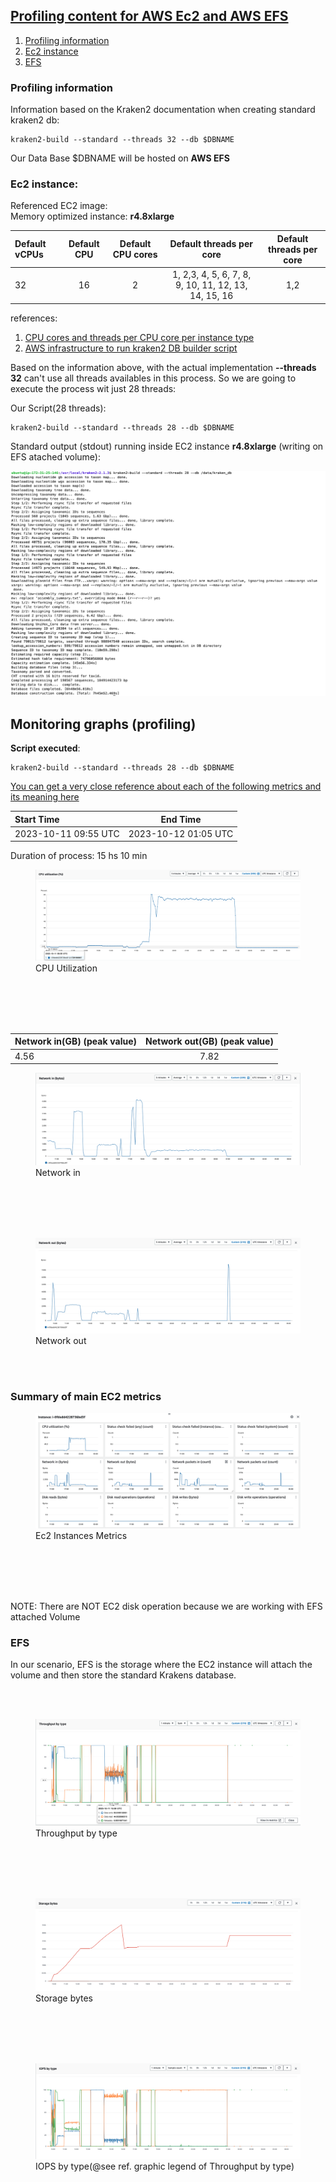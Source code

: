 ## <ins>Profiling content for AWS Ec2 and AWS EFS</ins>

1. [Profiling information](https://github.com/ldipotetjob/kraken2/blob/kraken2aws_profilingfromv2.1.3/docs/awsStandardDB/profiling.md#profiling-information)
2. [Ec2 instance](https://github.com/ldipotetjob/kraken2/blob/kraken2aws_profilingfromv2.1.3/docs/awsStandardDB/profiling.md#ec2-instance)
3. [EFS](https://github.com/ldipotetjob/kraken2/blob/kraken2aws_profilingfromv2.1.3/docs/awsStandardDB/profiling.md#efs)

### Profiling information

Information based on the Kraken2 documentation when creating standard kraken2 db:

```shell
kraken2-build --standard --threads 32 --db $DBNAME
```
Our Data Base $DBNAME will be hosted on **AWS EFS** 

### Ec2 instance: 

Referenced EC2 image:</br> 
Memory optimized instance: **r4.8xlarge**

| Default vCPUs	    | Default CPU | Default CPU cores | Default threads per core  | Default threads per core  |
| :---------------- | :---------: | :---------------: | :-----------------------: | :-----------------------: | 
| 32                |  16         |  2                |   1, 2,3, 4, 5, 6, 7, 8, 9, 10, 11, 12, 13, 14, 15, 16 |1,2|    

references:  
1. [CPU cores and threads per CPU core per instance type](https://docs.aws.amazon.com/AWSEC2/latest/UserGuide/cpu-options-supported-instances-values.html)
2. [AWS infrastructure to run kraken2 DB builder script](https://github.com/ldipotetjob/kraken2/blob/kraken2aws_profilingfromv2.1.3/docs/awsStandardDB/profilingpngs/kraken-ecs-efs.jpg)

Based on the information above, with the actual implementation  **--threads 32**  can't use all threads availables in this process. So we are going to execute the process wit just 28 threads: 

Our Script(28 threads):

```shell
kraken2-build --standard --threads 28 --db $DBNAME
```

Standard output (stdout) running inside EC2 instance **r4.8xlarge** (writing on EFS atached volume): 

![Image](,,/../profilingpngs/stdout-kraken-buildb.png)

## Monitoring graphs (profiling)

**Script executed**:

```shell
kraken2-build --standard --threads 28 --db $DBNAME
```

[You can get a very close reference about each of the following metrics and its meaning here](https://docs.aws.amazon.com/AWSEC2/latest/UserGuide/viewing_metrics_with_cloudwatch.html#ec2-cloudwatch-metrics)


|      Start Time      |       End Time       | 
| :--------------------| :-------------------:|
| 2023-10-11 09:55 UTC | 2023-10-12 01:05 UTC |

Duration of process: 15 hs 10 min 

<figure>
  <img
  src="https://github.com/ldipotetjob/kraken2/blob/kraken2aws_profilingfromv2.1.3/docs/awsStandardDB/profilingpngs/cpu_utilization_time_start.png"
  alt="CPU Utilization.">
  <figcaption>CPU Utilization</figcaption>
</figure>

</br>
</br>
</br>
</br>

| Network in(GB) (peak value) | Network out(GB) (peak value) | 
| :---------------------------| :--------------------------: | 
|             4.56            |           7.82               | 


<figure>
  <img
  src="https://github.com/ldipotetjob/kraken2/blob/kraken2aws_profilingfromv2.1.3/docs/awsStandardDB/profilingpngs/network-in.png"
  alt="Network in.">
  <figcaption>Network in</figcaption>
</figure>

</br>
</br>
</br>
</br>

<figure>
  <img
  src="https://github.com/ldipotetjob/kraken2/blob/kraken2aws_profilingfromv2.1.3/docs/awsStandardDB/profilingpngs/network-out.png"
  alt="Network out.">
  <figcaption>Network out</figcaption>
</figure>

</br>
</br>

### Summary of main EC2 metrics

<figure>
  <img
  src="https://github.com/ldipotetjob/kraken2/blob/kraken2aws_profilingfromv2.1.3/docs/awsStandardDB/profilingpngs/main_analysis.png"
  alt="Main analysis">
  <figcaption>Ec2 Instances Metrics</figcaption>
</figure>

</br>
</br>
</br>
</br>

NOTE: There are NOT EC2 disk operation because we are working with EFS attached Volume  

### EFS

In our scenario, EFS is the storage where the EC2 instance will attach the volume and then store the standard Krakens database.

</br>
</br>

<figure>
  <img
  src="https://github.com/ldipotetjob/kraken2/blob/kraken2aws_profilingfromv2.1.3/docs/awsStandardDB/profilingpngs/efs-throughput-type.png"
  alt="efs-throughput-type">
  <figcaption>Throughput by type</figcaption>
</figure>
</br>
</br>
</br>
</br>
<figure>
  <img
  src="https://github.com/ldipotetjob/kraken2/blob/kraken2aws_profilingfromv2.1.3/docs/awsStandardDB/profilingpngs/efs-storage.png"
  alt="efs-storage">
  <figcaption>Storage bytes</figcaption>
</figure>
</br>
</br>
</br>
</br>
<figure>
  <img
  src="https://github.com/ldipotetjob/kraken2/blob/kraken2aws_profilingfromv2.1.3/docs/awsStandardDB/profilingpngs/efs-IOPS-type.png"
  alt="efs-IOPS-type">
  <figcaption>IOPS by type(@see ref. graphic legend of Throughput by type)</figcaption>
</figure>
</br>
</br>
